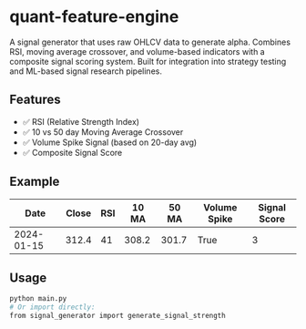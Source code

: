 # quant-feature-engine
A signal generator that uses raw OHLCV data to generate alpha. Combines RSI, moving average crossover, and volume-based indicators with a composite signal scoring system. Built for integration into strategy testing and ML-based signal research pipelines.

## Features

- ✅ RSI (Relative Strength Index)
- ✅ 10 vs 50 day Moving Average Crossover
- ✅ Volume Spike Signal (based on 20-day avg)
- ✅ Composite Signal Score

## Example

| Date       | Close | RSI | 10 MA | 50 MA | Volume Spike | Signal Score |
|------------|-------|-----|--------|--------|---------------|----------------|
| 2024-01-15 | 312.4 | 41  | 308.2 | 301.7  | True          | 3              |

## Usage

```bash
python main.py
# Or import directly:
from signal_generator import generate_signal_strength
